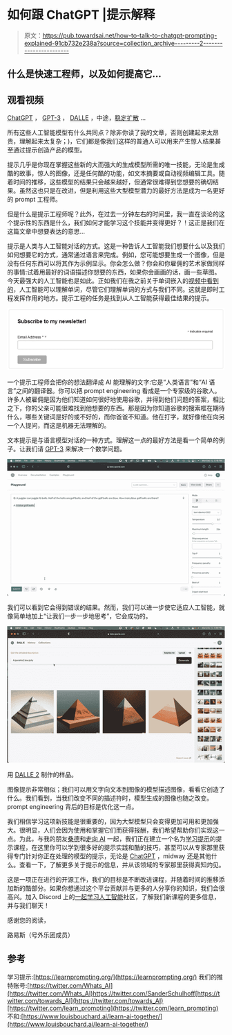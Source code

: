 # 如何跟 ChatGPT |提示解释

> 原文：<https://pub.towardsai.net/how-to-talk-to-chatgpt-prompting-explained-91cb732e238a?source=collection_archive---------2----------------------->

## 什么是快速工程师，以及如何提高它…

## 观看视频

[ChatGPT](https://youtu.be/AsFgn8vU-tQ) ， [GPT-3](https://youtu.be/gDDnTZchKec) ， [DALLE](https://youtu.be/rdGVbPI42sA) ，中途，[稳定扩散](https://youtu.be/RGBNdD3Wn-g) …

所有这些人工智能模型有什么共同点？除非你读了我的文章，否则创建起来太昂贵，理解起来太复杂；)，它们都是像我们这样的普通人可以用来产生惊人结果甚至通过提示创造产品的模型。

提示几乎是你现在掌握这些新的大而强大的生成模型所需的唯一技能，无论是生成酷的故事，惊人的图像，还是任何酷的功能，如文本摘要或自动视频编辑工具。随着时间的推移，这些模型的结果只会越来越好，但通常很难得到您想要的确切结果。虽然这也只是在改进，但是利用这些大型模型潜力的最好方法是成为一名更好的 prompt 工程师。

但是什么是提示工程师呢？此外，在过去一分钟左右的时间里，我一直在谈论的这个提示性的东西是什么，我们如何才能学习这个技能并变得更好？！这正是我们在这篇文章中想要表达的意思…

提示是人类与人工智能对话的方式。这是一种告诉人工智能我们想要什么以及我们如何想要它的方式，通常通过语言来完成。例如，您可能想要生成一个图像，但是没有任何东西可以将其作为示例显示。你会怎么做？你会和你雇佣的艺术家做同样的事情:试着用最好的词语描述你想要的东西，如果你会画画的话，画一些草图。今天最强大的人工智能也是如此。正如我们在我之前关于单词嵌入的[视频中看到的](https://youtu.be/bof9EdygMSo)，人工智能可以理解单词，尽管它们理解单词的方式与我们不同。这就是即时工程发挥作用的地方。提示工程的任务是找到从人工智能获得最佳结果的提示。

[![](img/a803d8320bffa576ed40bf7daf355d7d.png)](http://eepurl.com/huGLT5)

一个提示工程师会把你的想法翻译成 AI 能理解的文字:它是“人类语言”和“AI 语言”之间的翻译器。你可以把 prompt engineering 看成是一个专家级的谷歌人。许多人被雇佣是因为他们知道如何很好地使用谷歌，并得到他们问题的答案，相比之下，你的父亲可能很难找到他想要的东西。那是因为你知道谷歌的搜索框在期待什么，哪些关键词是好的或不好的，而你爸爸不知道。他在打字，就好像他在向另一个人提问，而这是机器无法理解的。

文本提示是与语言模型对话的一种方式。理解这一点的最好方法是看一个简单的例子。让我们请 [GPT-3](https://youtu.be/gDDnTZchKec) 来解决一个数学问题。

![](img/56a52e7b2a72550d3a5a51e867bb8458.png)

我们可以看到它会得到错误的结果。然而，我们可以进一步使它适应人工智能，就像简单地加上“让我们一步一步地思考”，它会成功的。

![](img/3b9ec620919c2eda7ebfc3149434d455.png)

用 [DALLE 2](https://youtu.be/rdGVbPI42sA) 制作的样品。

图像提示非常相似；我们可以用文字向文本到图像的模型描述图像，看看它创造了什么。我们看到，当我们改变不同的描述符时，模型生成的图像也随之改变。prompt engineering 背后的目标是优化这一点。

我们相信学习这项新技能是很重要的，因为大型模型只会变得更加可用和更加强大。很明显，人们会因为使用和掌握它们而获得报酬，我们希望帮助你们实现这一点。为此，与我的朋友[桑德](https://twitter.com/SanderSchulhoff)和[走向 AI](https://twitter.com/towards_AI) 一起，我们正在建立一个名为[学习提示](https://learnprompting.org/)的提示课程，在这里你可以学到很多好的提示实践和酷的技巧，甚至可以从专家那里获得专门针对你正在处理的模型的提示，无论是 [ChatGPT](https://youtu.be/AsFgn8vU-tQ) ，midway 还是其他什么。查看一下，了解更多关于提示的信息，并从该领域的专家那里获得真知灼见。

这是一项正在进行的开源工作，我们的目标是不断改进课程，并随着时间的推移添加新的酷部分。如果你想通过这个平台贡献并与更多的人分享你的知识，我们会很高兴。加入 Discord 上的[一起学习人工智能](https://www.louisbouchard.ai/learn-ai-together/)社区，了解我们新课程的更多信息，并与我们聊天！

感谢您的阅读，

路易斯（号外乐团成员）

## 参考

学习提示:[https://learnprompting.org/](https://learnprompting.org/)
我们的推特账号:[https://twitter.com/Whats_AI](https://twitter.com/Whats_AI)https://twitter.com/SanderSchulhoff[https://twitter.com/towards_AI](https://twitter.com/towards_AI)[https://twitter.com/learn_prompting](https://twitter.com/learn_prompting)
不和:[https://www.louisbouchard.ai/learn-ai-together/](https://www.louisbouchard.ai/learn-ai-together/)